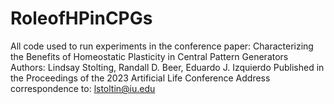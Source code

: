 # RoleofHPinCPGs

All code used to run experiments in the conference paper:
Characterizing the Benefits of Homeostatic Plasticity in Central Pattern Generators
Authors: Lindsay Stolting, Randall D. Beer, Eduardo J. Izquierdo
Published in the Proceedings of the 2023 Artificial Life Conference
Address correspondence to: lstoltin@iu.edu

